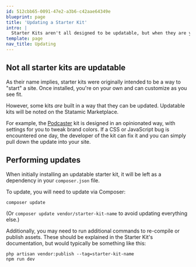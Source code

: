 ```yaml
---
id: 512cbb65-0091-47e2-a3b6-c42aae64349e
blueprint: page
title: 'Updating a Starter Kit'
intro: |
  Starter Kits aren't all designed to be updatable, but when they are you'll need to know how.
template: page
nav_title: Updating
---
```


## Not all starter kits are updatable

As their name implies, starter kits were originally intended to be a way to "start" a site. Once installed, you're on your own and can customize as you see fit.

However, some kits _are_ built in a way that they can be updated. Updatable kits will be noted on the Statamic Marketplace.

For example, the [Podcaster](https://statamic.com/starter-kits/statamic/podcaster) kit is designed in an opinionated way, with settings for you to tweak brand colors. If a CSS or JavaScript bug is encountered one day, the 
developer of the kit can fix it and you can simply pull down the update into your site. 

## Performing updates

When initially installing an updatable starter kit, it will be left as a dependency in your `composer.json` file.

To update, you will need to update via Composer:

```shell
composer update
```

(Or `composer update vendor/starter-kit-name` to avoid updating everything else.)

Additionally, you may need to run additional commands to re-compile or publish assets. These should be explained in the Starter Kit's documentation, but would typically be something like this:

```shell
php artisan vendor:publish --tag=starter-kit-name
npm run dev
```
